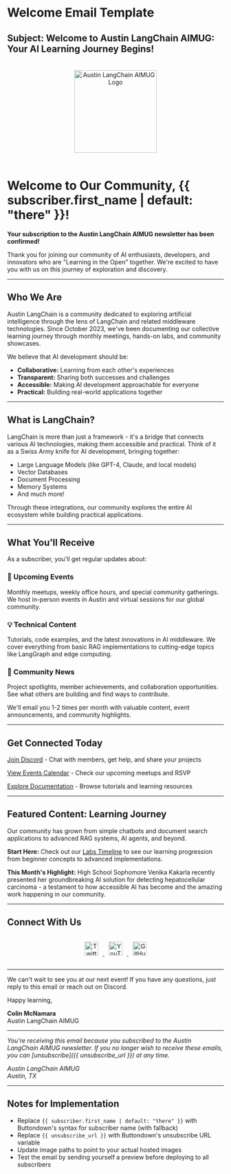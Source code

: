 # Welcome Email Template

## Subject: Welcome to Austin LangChain AIMUG: Your AI Learning Journey Begins!

<!-- Logo using HTML instead of Markdown for better email client compatibility -->
<div style="text-align: center; padding: 20px 0;">
  <img src="https://aimug.org/static/email-assets/logo/austin-langchain-email.png" 
       alt="Austin LangChain AIMUG Logo" 
       width="192" 
       style="display: inline-block;">
</div>

# Welcome to Our Community, {{ subscriber.first_name | default: "there" }}!

**Your subscription to the Austin LangChain AIMUG newsletter has been confirmed!**

Thank you for joining our community of AI enthusiasts, developers, and innovators who are "Learning in the Open" together. We're excited to have you with us on this journey of exploration and discovery.

---

## Who We Are

Austin LangChain is a community dedicated to exploring artificial intelligence through the lens of LangChain and related middleware technologies. Since October 2023, we've been documenting our collective learning journey through monthly meetings, hands-on labs, and community showcases.

We believe that AI development should be:
- **Collaborative:** Learning from each other's experiences
- **Transparent:** Sharing both successes and challenges
- **Accessible:** Making AI development approachable for everyone
- **Practical:** Building real-world applications together

---

## What is LangChain?

LangChain is more than just a framework - it's a bridge that connects various AI technologies, making them accessible and practical. Think of it as a Swiss Army knife for AI development, bringing together:

- Large Language Models (like GPT-4, Claude, and local models)
- Vector Databases
- Document Processing
- Memory Systems
- And much more!

Through these integrations, our community explores the entire AI ecosystem while building practical applications.

---

## What You'll Receive

As a subscriber, you'll get regular updates about:

### 📅 Upcoming Events
Monthly meetups, weekly office hours, and special community gatherings. We host in-person events in Austin and virtual sessions for our global community.

### 💡 Technical Content
Tutorials, code examples, and the latest innovations in AI middleware. We cover everything from basic RAG implementations to cutting-edge topics like LangGraph and edge computing.

### 👥 Community News
Project spotlights, member achievements, and collaboration opportunities. See what others are building and find ways to contribute.

We'll email you 1-2 times per month with valuable content, event announcements, and community highlights.

---

## Get Connected Today

[Join Discord](https://discord.gg/JzWgadPFQd) - Chat with members, get help, and share your projects

[View Events Calendar](https://aimug.org/events) - Check our upcoming meetups and RSVP

[Explore Documentation](https://aimug.org/docs/Austin-LangChain-AIMUG-Introduction) - Browse tutorials and learning resources

---

## Featured Content: Learning Journey

Our community has grown from simple chatbots and document search applications to advanced RAG systems, AI agents, and beyond. 

**Start Here:** Check out our [Labs Timeline](https://aimug.org/labs_by_month) to see our learning progression from beginner concepts to advanced implementations.

**This Month's Highlight:** High School Sophomore Venika Kakarla recently presented her groundbreaking AI solution for detecting hepatocellular carcinoma - a testament to how accessible AI has become and the amazing work happening in our community.

---

## Connect With Us

<!-- Social media icons using HTML for better email client compatibility -->
<div style="text-align: center; padding: 15px 0;">
  <a href="https://twitter.com/AustinLangChain">
    <img src="https://aimug.org/static/email-assets/icons/twitter-icon.png" 
         alt="Twitter" 
         width="32" 
         style="display: inline-block; margin: 0 10px;">
  </a>
  <a href="https://www.youtube.com/channel/UC03IXA4KU6hOQ_3YPTbS0ig">
    <img src="https://aimug.org/static/email-assets/icons/youtube-icon.png" 
         alt="YouTube" 
         width="32" 
         style="display: inline-block; margin: 0 10px;">
  </a>
  <a href="https://github.com/aimug-org">
    <img src="https://aimug.org/static/email-assets/icons/github-icon.png" 
         alt="GitHub" 
         width="32" 
         style="display: inline-block; margin: 0 10px;">
  </a>
</div>

---

We can't wait to see you at our next event! If you have any questions, just reply to this email or reach out on Discord.

Happy learning,

**Colin McNamara**  
Austin LangChain AIMUG

---

*You're receiving this email because you subscribed to the Austin LangChain AIMUG newsletter. If you no longer wish to receive these emails, you can [unsubscribe]({{ unsubscribe_url }}) at any time.*

*Austin LangChain AIMUG  
Austin, TX*

---

## Notes for Implementation

- Replace `{{ subscriber.first_name | default: "there" }}` with Buttondown's syntax for subscriber name (with fallback)
- Replace `{{ unsubscribe_url }}` with Buttondown's unsubscribe URL variable
- Update image paths to point to your actual hosted images
- Test the email by sending yourself a preview before deploying to all subscribers
